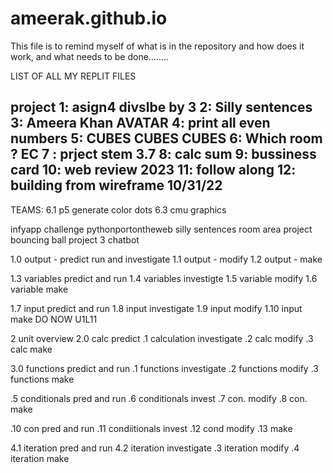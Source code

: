 # ameerak.github.io
This file is to remind myself of what is in the repository and how does it work, and what needs to be done........

LIST OF ALL MY REPLIT FILES

project 1: asign4 divslbe by 3
2: Silly sentences
3: Ameera Khan AVATAR
4: print all even numbers
5: CUBES CUBES CUBES
6: Which room ? EC
7 : prject stem 3.7
8: calc sum
9: bussiness card
10: web review 2023
11: follow along 
12: building from wireframe 10/31/22
-----------------------------
TEAMS:
6.1 p5 generate color dots
6.3 cmu graphics

infyapp challenge
pythonportontheweb
silly sentences
room area
project bouncing ball
project 3 chatbot


1.0 output - predict run and investigate
1.1 output - modify
1.2 output - make

1.3 variables predict and run
1.4 variables investigte
1.5 variable modify
1.6 variable make

1.7 input predict and run
1.8 input investigate
1.9 input modify
1.10 input make
DO NOW U1L11

2 unit overview
2.0 calc predict
.1 calculation investigate
.2 calc modify
.3 calc make

3.0 functions predict and run
.1 functions investigate
.2 functions modify
.3 functions make

.5 conditionals pred and run
.6 conditionals invest
.7 con. modify
.8 con. make

.10 con pred and run
.11 condiitionals invest
.12 cond modify
.13 make

4.1 iteration pred and run
4.2 iteration investigate
.3 iteration modify
.4 iteration make
